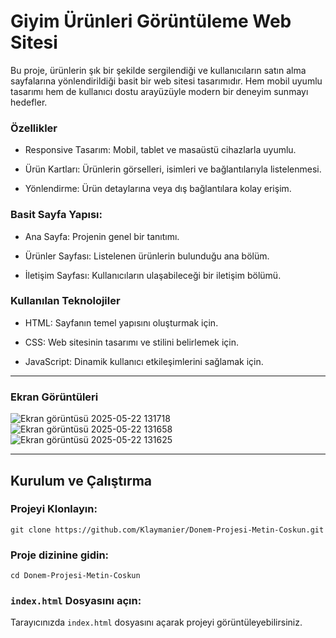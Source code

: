 # Giyim Ürünleri Görüntüleme Web Sitesi

Bu proje, ürünlerin şık bir şekilde sergilendiği ve kullanıcıların satın alma sayfalarına yönlendirildiği basit bir web sitesi tasarımıdır. Hem mobil uyumlu tasarımı hem de kullanıcı dostu arayüzüyle modern bir deneyim sunmayı hedefler.

### Özellikler

+ Responsive Tasarım: Mobil, tablet ve masaüstü cihazlarla uyumlu.

+ Ürün Kartları: Ürünlerin görselleri, isimleri ve bağlantılarıyla listelenmesi.

+ Yönlendirme: Ürün detaylarına veya dış bağlantılara kolay erişim.

### Basit Sayfa Yapısı:      
        
+ Ana Sayfa: Projenin genel bir tanıtımı.
       
+ Ürünler Sayfası: Listelenen ürünlerin bulunduğu ana bölüm.
        
+ İletişim Sayfası: Kullanıcıların ulaşabileceği bir iletişim bölümü.

### Kullanılan Teknolojiler

+ HTML: Sayfanın temel yapısını oluşturmak için.

+ CSS: Web sitesinin tasarımı ve stilini belirlemek için.

+ JavaScript: Dinamik kullanıcı etkileşimlerini sağlamak için.
---

### Ekran Görüntüleri

![Ekran görüntüsü 2025-05-22 131718](https://github.com/user-attachments/assets/a8308646-eab0-4802-a92f-c51219c06011)
![Ekran görüntüsü 2025-05-22 131658](https://github.com/user-attachments/assets/52a3203b-9dc5-44c2-8f39-90139d30e456)
![Ekran görüntüsü 2025-05-22 131625](https://github.com/user-attachments/assets/7a64b3e6-1ffe-4e22-8701-f84e4328044e)

---

## Kurulum ve Çalıştırma

### Projeyi Klonlayın:

```
git clone https://github.com/Klaymanier/Donem-Projesi-Metin-Coskun.git
```


### Proje dizinine gidin:

```
cd Donem-Projesi-Metin-Coskun
```

### `index.html` Dosyasını açın:

Tarayıcınızda `index.html` dosyasını açarak projeyi görüntüleyebilirsiniz.

